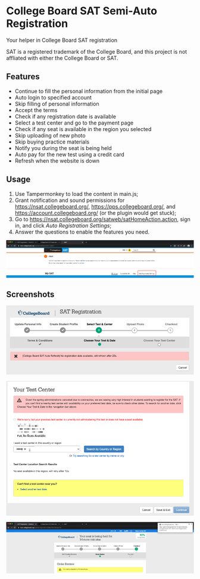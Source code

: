 # College Board SAT Semi-Auto Registration

Your helper in College Board SAT registration

SAT is a registered trademark of the College Board, and this project is not affliated with either the College Board or SAT.

Features
---
- Continue to fill the personal information from the initial page
- Auto login to specified account
- Skip filling of personal information
- Accept the terms
- Check if any registration date is available
- Select a test center and go to the payment page
- Check if any seat is available in the region you selected
- Skip uploading of new photo
- Skip buying practice materials
- Notify you during the seat is being held
- Auto pay for the new test using a credit card
- Refresh when the website is down

Usage
---
1. Use Tampermonkey to load the content in main.js;
2. Grant notification and sound permissions for https://nsat.collegeboard.org/, https://pps.collegeboard.org/, and https://account.collegeboard.org/ (or the plugin would get stuck);
3. Go to https://nsat.collegeboard.org/satweb/satHomeAction.action, sign in, and click *Auto Registration Settings*;
4. Answer the questions to enable the features you need.

![Settings](img/settings.png)

Screenshots
---
![Refresh](img/refresh.png)

![Test Center](img/tc.png)

![Held](img/held.png)
